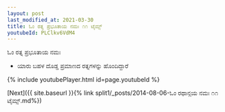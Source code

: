 ```yaml
---
layout: post
last_modified_at: 2021-03-30
title: ಓಂ ರತ್ನ ಪ್ರಭೂತಾಯ ನಮಃ ೧೧ ಟೈಮ್ಸ್
youtubeId: PLClkv6VdM4
---
```

 
 
 ಓಂ ರತ್ನ ಪ್ರಭೂತಾಯ ನಮಃ  
 
 -  ಯಾರು ಬಹಳ ದೊಡ್ಡ ಪ್ರಮಾಣದ ರತ್ನಗಳನ್ನು ಹೊಂದಿದ್ದಾರೆ 
 
  
 
  
 
 
 
 
 
 


{% include youtubePlayer.html id=page.youtubeId %}
 
[Next]({{ site.baseurl }}{% link  split1/_posts/2014-08-06-ಓಂ ರಥಾನ್ಗಯ ನಮಃ ೧೧ ಟೈಮ್ಸ್.md%})
 
